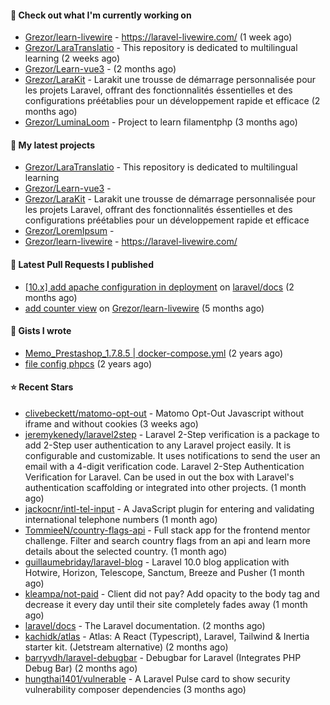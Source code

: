 #### 👷 Check out what I'm currently working on

- [Grezor/learn-livewire](https://github.com/Grezor/learn-livewire) - https://laravel-livewire.com/ (1 week ago)
- [Grezor/LaraTranslatio](https://github.com/Grezor/LaraTranslatio) - This repository is dedicated to multilingual learning  (2 weeks ago)
- [Grezor/Learn-vue3](https://github.com/Grezor/Learn-vue3) -  (2 months ago)
- [Grezor/LaraKit](https://github.com/Grezor/LaraKit) - Larakit une trousse de démarrage personnalisée pour les projets Laravel, offrant des fonctionnalités éssentielles et des configurations préétablies pour un développement rapide et efficace (2 months ago)
- [Grezor/LuminaLoom](https://github.com/Grezor/LuminaLoom) - Project to learn filamentphp (3 months ago)

#### 🌱 My latest projects

- [Grezor/LaraTranslatio](https://github.com/Grezor/LaraTranslatio) - This repository is dedicated to multilingual learning 
- [Grezor/Learn-vue3](https://github.com/Grezor/Learn-vue3) - 
- [Grezor/LaraKit](https://github.com/Grezor/LaraKit) - Larakit une trousse de démarrage personnalisée pour les projets Laravel, offrant des fonctionnalités éssentielles et des configurations préétablies pour un développement rapide et efficace
- [Grezor/LoremIpsum](https://github.com/Grezor/LoremIpsum) - 
- [Grezor/learn-livewire](https://github.com/Grezor/learn-livewire) - https://laravel-livewire.com/

#### 🔨 Latest Pull Requests I published

- [[10.x] add apache configuration in deployment](https://github.com/laravel/docs/pull/9349) on [laravel/docs](https://github.com/laravel/docs) (2 months ago)
- [add counter view](https://github.com/Grezor/learn-livewire/pull/1) on [Grezor/learn-livewire](https://github.com/Grezor/learn-livewire) (5 months ago)

#### 📓 Gists I wrote

- [Memo_Prestashop_1.7.8.5 | docker-compose.yml](https://gist.github.com/eb78b378ed9f40780dc077b361ead337) (2 years ago)
- [file config phpcs](https://gist.github.com/27d8a6056d2e171aed20c26699439861) (2 years ago)

#### ⭐ Recent Stars

- [clivebeckett/matomo-opt-out](https://github.com/clivebeckett/matomo-opt-out) - Matomo Opt-Out Javascript without iframe and without cookies (3 weeks ago)
- [jeremykenedy/laravel2step](https://github.com/jeremykenedy/laravel2step) - Laravel 2-Step verification is a package to add 2-Step user authentication to any Laravel project easily. It is configurable and customizable. It uses notifications to send the user an email with a 4-digit verification code.  Laravel 2-Step Authentication Verification for Laravel. Can be used in out the box with Laravel&#39;s authentication scaffolding or integrated into other projects. (1 month ago)
- [jackocnr/intl-tel-input](https://github.com/jackocnr/intl-tel-input) - A JavaScript plugin for entering and validating international telephone numbers (1 month ago)
- [TommieeN/country-flags-api](https://github.com/TommieeN/country-flags-api) - Full stack app for the frontend mentor challenge. Filter and search country flags from an api and learn more details about the selected country. (1 month ago)
- [guillaumebriday/laravel-blog](https://github.com/guillaumebriday/laravel-blog) - Laravel 10.0 blog application with Hotwire, Horizon, Telescope, Sanctum, Breeze and Pusher (1 month ago)
- [kleampa/not-paid](https://github.com/kleampa/not-paid) - Client did not pay? Add opacity to the body tag and decrease it every day until their site completely fades away (1 month ago)
- [laravel/docs](https://github.com/laravel/docs) - The Laravel documentation. (2 months ago)
- [kachidk/atlas](https://github.com/kachidk/atlas) - Atlas: A React (Typescript), Laravel, Tailwind &amp; Inertia starter kit. (Jetstream alternative) (2 months ago)
- [barryvdh/laravel-debugbar](https://github.com/barryvdh/laravel-debugbar) - Debugbar for Laravel (Integrates PHP Debug Bar) (2 months ago)
- [hungthai1401/vulnerable](https://github.com/hungthai1401/vulnerable) - A Laravel Pulse card to show security vulnerability composer dependencies (3 months ago)
